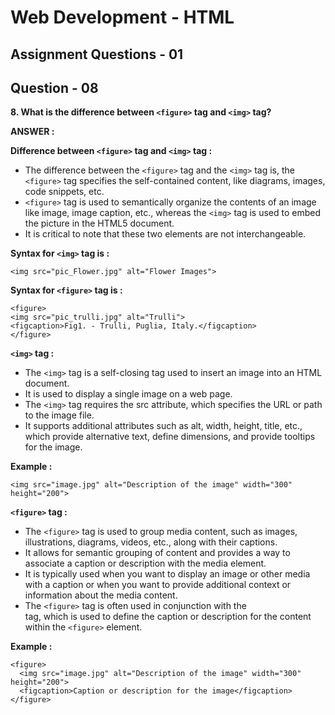 # **Web Development - HTML**
## **Assignment Questions - 01**
## **Question - 08**


**8. What is the difference between `<figure>` tag and `<img>` tag?**

**ANSWER :**

**Difference between `<figure>` tag and `<img>` tag :**

- The difference between the `<figure>` tag and the `<img>` tag is, the `<figure>` tag specifies the self-contained content, like diagrams, images, code snippets, etc. 
- `<figure>` tag is used to semantically organize the contents of an image like image, image caption, etc., whereas the `<img>` tag is used to embed the picture in the HTML5 document.
- It is critical to note that these two elements are not interchangeable.

**Syntax for `<img>` tag is :**
```
<img src="pic_Flower.jpg" alt="Flower Images"> 
``` 

**Syntax for `<figure>` tag is :**

```
<figure>
<img src="pic_trulli.jpg" alt="Trulli">
<figcaption>Fig1. - Trulli, Puglia, Italy.</figcaption>
</figure>
```

**`<img>` tag :**
- The `<img>` tag is a self-closing tag used to insert an image into an HTML document.
- It is used to display a single image on a web page.
- The `<img>` tag requires the src attribute, which specifies the URL or path to the image file.
- It supports additional attributes such as alt, width, height, title, etc., which provide alternative text, define dimensions, and provide tooltips for the image.

**Example :**
```
<img src="image.jpg" alt="Description of the image" width="300" height="200">
```

**`<figure>` tag :**
- The `<figure>` tag is used to group media content, such as images, illustrations, diagrams, videos, etc., along with their captions.
- It allows for semantic grouping of content and provides a way to associate a caption or description with the media element.
- It is typically used when you want to display an image or other media with a caption or when you want to provide additional context or information about the media content.
- The `<figure>` tag is often used in conjunction with the <figcaption> tag, which is used to define the caption or description for the content within the `<figure>` element.

**Example :**
```
<figure>
  <img src="image.jpg" alt="Description of the image" width="300" height="200">
  <figcaption>Caption or description for the image</figcaption>
</figure>
```